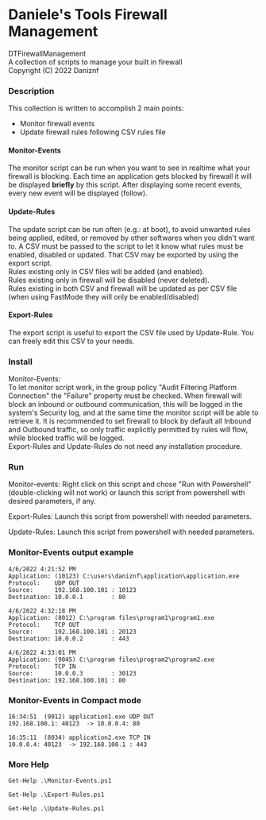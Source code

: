 # Daniele's Tools Firewall Management
DTFirewallManagement <br/>
A collection of scripts to manage your built in firewall <br/>
Copyright (C) 2022 Daniznf

### Description
This collection is written to accomplish 2 main points:
- Monitor firewall events
- Update firewall rules following CSV rules file

#### Monitor-Events
The monitor script can be run when you want to see in realtime what your firewall is blocking.
Each time an application gets blocked by firewall it will be displayed **briefly** by this script.
After displaying some recent events, every new event will be displayed (follow).

#### Update-Rules
The update script can be run often (e.g.: at boot), to avoid unwanted rules being applied, edited, 
or removed by other softwares when you didn't want to.
A CSV must be passed to the script to let it know what rules must be enabled, disabled or updated. 
That CSV may be exported by using the export script. <br/>
Rules existing only in CSV files will be added (and enabled). <br/>
Rules existing only in firewall will be disabled (never deleted). <br/>
Rules existing in both CSV and firewall will be updated as per CSV file 
(when using FastMode they will only be enabled/disabled)

#### Export-Rules
The export script is useful to export the CSV file used by Update-Rule. You can freely edit this CSV to your needs.

### Install
Monitor-Events: <br/>
To let monitor script work, in the group policy "Audit Filtering Platform Connection" the "Failure" property must be checked.
When firewall will block an inbound or outbound communication, this will be logged in the system's Security log, 
and at the same time the monitor script will be able to retrieve it. It is recommended to set firewall to block by default 
all Inbound and Outbound traffic, so only traffic explicitly permitted by rules will flow, while blocked traffic will be logged. <br/>
Export-Rules and Update-Rules do not need any installation procedure.

### Run
Monitor-events:
Right click on this script and chose "Run with Powershell" (double-clicking will not work) or 
launch this script from powershell with desired parameters, if any.

Export-Rules:
Launch this script from powershell with needed parameters.

Update-Rules:
Launch this script from powershell with needed parameters.

### Monitor-Events output example
```
4/6/2022 4:21:52 PM
Application: (10123) C:\users\daniznf\application\application.exe
Protocol:    UDP OUT
Source:      192.168.100.101 : 10123
Destination: 10.0.0.1        : 80

4/6/2022 4:32:18 PM
Application: (8012) C:\program files\program1\program1.exe
Protocol:    TCP OUT
Source:      192.168.100.101 : 20123
Destination: 10.0.0.2        : 443

4/6/2022 4:33:01 PM
Application: (9045) C:\program files\program2\program2.exe
Protocol:    TCP IN
Source:      10.0.0.3        : 30123
Destination: 192.168.100.101 : 80
```

### Monitor-Events in Compact mode
```
16:34:51  (9012) application1.exe UDP OUT
192.168.100.1: 40123  -> 10.0.0.4: 80

16:35:11  (8034) application2.exe TCP IN
10.0.0.4: 40123  -> 192.168.100.1 : 443
```

### More Help
```
Get-Help .\Monitor-Events.ps1
```

```
Get-Help .\Export-Rules.ps1
```

```
Get-Help .\Update-Rules.ps1
```
